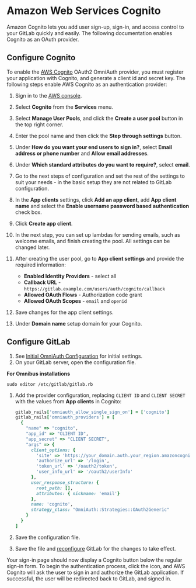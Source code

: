 # Amazon Web Services Cognito

Amazon Cognito lets you add user sign-up, sign-in, and access control to your GitLab quickly and easily.
The following documentation enables Cognito as an OAuth provider.

## Configure Cognito

To enable the [AWS Cognito](https://aws.amazon.com/cognito/) OAuth2 OmniAuth provider, you must register your application with Cognito, and generate a client id and secret key.
The following steps enable AWS Cognito as an authentication provider:

1. Sign in to the [AWS console](https://console.aws.amazon.com/console/home).
1. Select **Cognito** from the **Services** menu.
1. Select **Manage User Pools**, and click the **Create a user pool** button in the top right corner.
1. Enter the pool name and then click the **Step through settings** button.
1. Under **How do you want your end users to sign in?**, select **Email address or phone number** and **Allow email addresses**.
1. Under **Which standard attributes do you want to require?**, select **email**.
1. Go to the next steps of configuration and set the rest of the settings to suit your needs - in the basic setup they are not related to GitLab configuration.
1. In the **App clients** settings, click **Add an app client**, add **App client name** and select the **Enable username password based authentication** check box.
1. Click **Create app client**.
1. In the next step, you can set up lambdas for sending emails, such as welcome emails, and finish creating the pool. All settings can be changed later.
1. After creating the user pool, go to **App client settings** and provide the required information:

   - **Enabled Identity Providers** - select all
   - **Callback URL** - `https://gitlab.example.com/users/auth/cognito/callback`
   - **Allowed OAuth Flows** - Authorization code grant
   - **Allowed OAuth Scopes** - `email` and `openid`

1. Save changes for the app client settings.
1. Under **Domain name** setup domain for your Cognito.

## Configure GitLab

1. See [Initial OmniAuth Configuration](omniauth.md#initial-omniauth-configuration) for initial settings.
1. On your GitLab server, open the configuration file.

**For Omnibus installations**

   ```shell
   sudo editor /etc/gitlab/gitlab.rb
   ```

1. Add the provider configuration, replacing `CLIENT ID` and `CLIENT SECRET` with the values from **App clients** in Cognito:

   ```ruby
   gitlab_rails['omniauth_allow_single_sign_on'] = ['cognito']
   gitlab_rails['omniauth_providers'] = [
     {
       "name" => "cognito",
       "app_id" => "CLIENT ID",
       "app_secret" => "CLIENT SECRET",
       "args" => {
         client_options: {
           'site' => 'https://your_domain.auth.your_region.amazoncognito.com',
           'authorize_url' => '/login',
           'token_url' => '/oauth2/token',
           'user_info_url' => '/oauth2/userInfo'
         },
         user_response_structure: {
           root_path: [],
           attributes: { nickname: 'email'}
         },
         name: 'cognito',
         strategy_class: "OmniAuth::Strategies::OAuth2Generic"
       }
     }
   ]
   ```

1. Save the configuration file.
1. Save the file and [reconfigure] GitLab for the changes to take effect.

Your sign-in page should now display a Cognito button below the regular sign-in form. To begin the authentication process, click the icon, and AWS Cognito will ask the user to sign in and authorize the GitLab application. If successful, the user will be redirected back to GitLab, and signed in.

[reconfigure]: ../restart_gitlab.md#omnibus-gitlab-reconfigure
[restart]: ../restart_gitlab.md#installations-from-source

